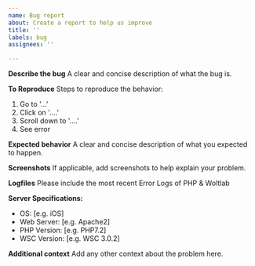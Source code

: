 ```yaml
---
name: Bug report
about: Create a report to help us improve
title: ''
labels: bug
assignees: ''

---
```


**Describe the bug**
A clear and concise description of what the bug is.

**To Reproduce**
Steps to reproduce the behavior:
1. Go to '...'
2. Click on '....'
3. Scroll down to '....'
4. See error

**Expected behavior**
A clear and concise description of what you expected to happen.

**Screenshots**
If applicable, add screenshots to help explain your problem.

**Logfiles**
Please include the most recent Error Logs of PHP & Woltlab

**Server Specifications:**
 - OS: [e.g. iOS]
 - Web Server: [e.g. Apache2]
 - PHP Version: [e.g. PHP7.2]
 - WSC Version: [e.g. WSC 3.0.2]

**Additional context**
Add any other context about the problem here.
